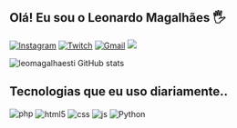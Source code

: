 ## Olá! Eu sou o Leonardo Magalhães 🖐️

[![Instagram](https://img.shields.io/badge/Instagram-E4405F?style=for-the-badge&logo=instagram&logoColor=white)](https://instagram.com/leomagalhaes.ti)
[![Twitch](https://img.shields.io/badge/Twitch-9146FF?style=for-the-badge&logo=twitch&logoColor=white)](https://twitch.tv/leomagalhaes.ti)
[![Gmail](https://img.shields.io/badge/-Gmail-%23333?style=for-the-badge&logo=gmail&logoColor=white)](mailto:leomagalhaes.ti@gmail.com)
<a href="https://www.linkedin.com/in/leomagalhaesti/" target="_blank"><img src="https://img.shields.io/badge/-LinkedIn-%230077B5?style=for-the-badge&logo=linkedin&logoColor=white" target="_blank"></a> 

![leomagalhaesti GitHub stats](https://github-readme-stats.vercel.app/api?username=leomagalhaesti&show_icons=true&theme=dracula&count_private=true)

## Tecnologias que eu uso diariamente..

<div style="display: inline_block">
  
  <img aling="center" alt="php" src="https://img.shields.io/badge/PHP-777BB4?style=for-the-badge&logo=php&logoColor=white" />
  <img align="center" alt="html5" src="https://img.shields.io/badge/HTML5-E34F26?style=for-the-badge&logo=html5&logoColor=white"/>
  <img align="center" alt="css" src="https://img.shields.io/badge/CSS3-1572B6?style=for-the-badge&logo=css3&logoColor=white" />
  <img align="center" alt="js" src="https://img.shields.io/badge/JavaScript-F7DF1E?style=for-the-badge&logo=javascript&logoColor=black" />
  <img align="center" alt="Python" src= "https://img.shields.io/badge/Python-14354C?style=for-the-badge&logo=python&logoColor=white" />
  
</div><br/>





